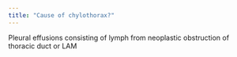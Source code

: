 ```yaml
---
title: "Cause of chylothorax?"
---
```

Pleural effusions consisting of lymph from neoplastic obstruction of thoracic duct or LAM

